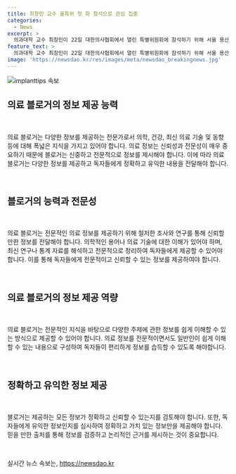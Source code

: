 ```yaml
---
title: 최창민 교수 올특위 첫 화 참석으로 관심 집중
categories:
  - News
excerpt: >
  의과대학 교수 최창민이 22일 대한의사협회에서 열린 특별위원회에 참석하기 위해 서울 용산구를 이동하고 있다.
feature_text: >
  의과대학 교수 최창민이 22일 대한의사협회에서 열린 특별위원회에 참석하기 위해 서울 용산구를 이동하고 있다.
image: 'https://newsdao.kr/res/images/meta/newsdao_breakingnews.jpg'
---
```


<p><img src="https://newsdao.kr/res/images/meta/newsdao_breakingnews.jpg" alt="implanttips 속보" /></p>

<h2 data-ke-size="size26">의료 블로거의 정보 제공 능력</h2>

<p data-ke-size="size16">&nbsp;</p>

<p>의료 블로거는 다양한 정보를 제공하는 전문가로서 의학, 건강, 최신 의료 기술 및 동향 등에 대해 폭넓은 지식을 가지고 있어야 합니다. 의료 정보는 신뢰성과 전문성이 매우 중요하기 때문에 블로거는 신중하고 전문적으로 정보를 제시해야 합니다. 이에 따라 의료 블로거는 다양한 정보를 제공하고 독자들에게 정확하고 유익한 내용을 전달해야 합니다.</p>

<p data-ke-size="size16">&nbsp;</p>

<h2 data-ke-size="size26">블로거의 능력과 전문성</h2>

<p data-ke-size="size16">&nbsp;</p>

<p>의료 블로거는 전문적인 의료 정보를 제공하기 위해 철저한 조사와 연구를 통해 신뢰할 만한 정보를 전달해야 합니다. 의학적인 용어나 의료 기술에 대한 이해가 있어야 하며, 최신 연구나 통계 자료를 해석하고 전문적으로 정리하여 독자들에게 제공할 수 있어야 합니다. 이를 통해 독자들에게 전문적이고 신뢰할 수 있는 정보를 제공하여야 합니다.</p>

<p data-ke-size="size16">&nbsp;</p>

<h2 data-ke-size="size26">의료 블로거의 정보 제공 역량</h2>

<p data-ke-size="size16">&nbsp;</p>

<p>의료 블로거는 전문적인 지식을 바탕으로 다양한 주제에 관한 정보를 쉽게 이해할 수 있는 방식으로 제공할 수 있어야 합니다. 의료 정보를 전문적이면서도 일반인이 쉽게 이해할 수 있는 내용으로 구성하여 독자들이 편리하게 정보를 습득할 수 있도록 해야합니다. </p>

<p data-ke-size="size16">&nbsp;</p>

<h2 data-ke-size="size26">정확하고 유익한 정보 제공</h2>

<p data-ke-size="size16">&nbsp;</p>

<p>블로거는 제공하는 모든 정보가 정확하고 신뢰할 수 있는지를 검토해야 합니다. 또한, 독자들에게 유익한 정보인지를 심사하여 정확하고 가치 있는 정보만을 제공해야 합니다. 믿을 만한 출처를 통해 정보를 검증하고 논리적인 근거를 제시하는 것이 중요합니다.</p>

<p data-ke-size="size16">&nbsp;</p>
실시간 뉴스 속보는, <a href="https://newsdao.kr" rel="dofollow">https://newsdao.kr</a>


